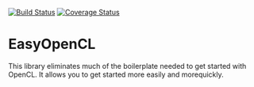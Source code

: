 [![Build Status](https://travis-ci.org/d-meiser/EasyOpenCL.svg?branch=master)](https://travis-ci.org/d-meiser/EasyOpenCL)
[![Coverage Status](https://coveralls.io/repos/d-meiser/EasyOpenCL/badge.svg?branch=master&service=github)](https://coveralls.io/github/d-meiser/EasyOpenCL?branch=master)

# EasyOpenCL

This library eliminates much of the boilerplate needed to get started with OpenCL.
It allows you to get started more easily and morequickly.
